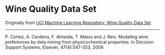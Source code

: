 # Wine Quality Data Set

Originally from [UCI Machine Learning Repository: Wine Quality Data Set](https://archive.ics.uci.edu/ml/datasets/Wine+Quality)

---

P. Cortez, A. Cerdeira, F. Almeida, T. Matos and J. Reis.
Modeling wine preferences by data mining from physicochemical properties. In Decision Support Systems, Elsevier, 47(4):547-553, 2009.
